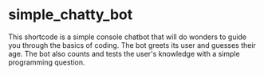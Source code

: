 # simple_chatty_bot
This shortcode is a simple console chatbot that will do wonders to guide you through the basics of coding. The bot greets its user and guesses their age. 
The bot also counts and tests the user's knowledge with a simple programming question. 
